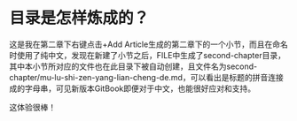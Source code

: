 # 目录是怎样炼成的？

这是我在第二章下右键点击+Add Article生成的第二章下的一个小节，而且在命名时使用了纯中文，发现在新建了小节之后，FILE中生成了second-chapter目录，其中本小节所对应的文件也在此目录下被自动创建，且文件名为second-chapter/mu-lu-shi-zen-yang-lian-cheng-de.md，可以看出是标题的拼音连接成的字母串，可见新版本GitBook即便对于中文，也能很好应对和支持。

这体验很棒！

